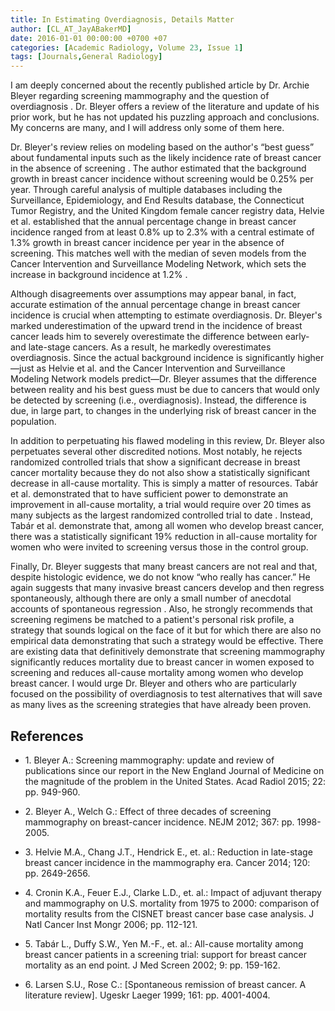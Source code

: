 ```yaml
---
title: In Estimating Overdiagnosis, Details Matter
author: [CL_AT_JayABakerMD]
date: 2016-01-01 00:00:00 +0700 +07
categories: [Academic Radiology, Volume 23, Issue 1]
tags: [Journals,General Radiology]
---
```

I am deeply concerned about the recently published article by Dr. Archie Bleyer regarding screening mammography and the question of overdiagnosis . Dr. Bleyer offers a review of the literature and update of his prior work, but he has not updated his puzzling approach and conclusions. My concerns are many, and I will address only some of them here.

Dr. Bleyer's review relies on modeling based on the author's “best guess” about fundamental inputs such as the likely incidence rate of breast cancer in the absence of screening . The author estimated that the background growth in breast cancer incidence without screening would be 0.25% per year. Through careful analysis of multiple databases including the Surveillance, Epidemiology, and End Results database, the Connecticut Tumor Registry, and the United Kingdom female cancer registry data, Helvie et al. established that the annual percentage change in breast cancer incidence ranged from at least 0.8% up to 2.3% with a central estimate of 1.3% growth in breast cancer incidence per year in the absence of screening. This matches well with the median of seven models from the Cancer Intervention and Surveillance Modeling Network, which sets the increase in background incidence at 1.2% .

Although disagreements over assumptions may appear banal, in fact, accurate estimation of the annual percentage change in breast cancer incidence is crucial when attempting to estimate overdiagnosis. Dr. Bleyer's marked underestimation of the upward trend in the incidence of breast cancer leads him to severely overestimate the difference between early- and late-stage cancers. As a result, he markedly overestimates overdiagnosis. Since the actual background incidence is significantly higher—just as Helvie et al. and the Cancer Intervention and Surveillance Modeling Network models predict—Dr. Bleyer assumes that the difference between reality and his best guess must be due to cancers that would only be detected by screening (i.e., overdiagnosis). Instead, the difference is due, in large part, to changes in the underlying risk of breast cancer in the population.

In addition to perpetuating his flawed modeling in this review, Dr. Bleyer also perpetuates several other discredited notions. Most notably, he rejects randomized controlled trials that show a significant decrease in breast cancer mortality because they do not also show a statistically significant decrease in all-cause mortality. This is simply a matter of resources. Tabár et al. demonstrated that to have sufficient power to demonstrate an improvement in all-cause mortality, a trial would require over 20 times as many subjects as the largest randomized controlled trial to date . Instead, Tabár et al. demonstrate that, among all women who develop breast cancer, there was a statistically significant 19% reduction in all-cause mortality for women who were invited to screening versus those in the control group.

Finally, Dr. Bleyer suggests that many breast cancers are not real and that, despite histologic evidence, we do not know “who really has cancer.” He again suggests that many invasive breast cancers develop and then regress spontaneously, although there are only a small number of anecdotal accounts of spontaneous regression . Also, he strongly recommends that screening regimens be matched to a patient's personal risk profile, a strategy that sounds logical on the face of it but for which there are also no empirical data demonstrating that such a strategy would be effective. There are existing data that definitively demonstrate that screening mammography significantly reduces mortality due to breast cancer in women exposed to screening and reduces all-cause mortality among women who develop breast cancer. I would urge Dr. Bleyer and others who are particularly focused on the possibility of overdiagnosis to test alternatives that will save as many lives as the screening strategies that have already been proven.

## References

- 1\. Bleyer A.: Screening mammography: update and review of publications since our report in the New England Journal of Medicine on the magnitude of the problem in the United States. Acad Radiol 2015; 22: pp. 949-960.


- 2\. Bleyer A., Welch G.: Effect of three decades of screening mammography on breast-cancer incidence. NEJM 2012; 367: pp. 1998-2005.


- 3\. Helvie M.A., Chang J.T., Hendrick E., et. al.: Reduction in late-stage breast cancer incidence in the mammography era. Cancer 2014; 120: pp. 2649-2656.


- 4\. Cronin K.A., Feuer E.J., Clarke L.D., et. al.: Impact of adjuvant therapy and mammography on U.S. mortality from 1975 to 2000: comparison of mortality results from the CISNET breast cancer base case analysis. J Natl Cancer Inst Mongr 2006; pp. 112-121.


- 5\. Tabár L., Duffy S.W., Yen M.-F., et. al.: All-cause mortality among breast cancer patients in a screening trial: support for breast cancer mortality as an end point. J Med Screen 2002; 9: pp. 159-162.


- 6\. Larsen S.U., Rose C.: \[Spontaneous remission of breast cancer. A literature review\]. Ugeskr Laeger 1999; 161: pp. 4001-4004.